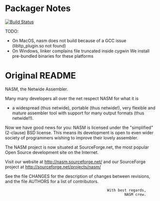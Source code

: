# Packager Notes

[![Build Status](https://dev.azure.com/prometheansacrifice/esy-nasm/_apis/build/status/prometheansacrifice.esy-nasm?branchName=master)](https://dev.azure.com/prometheansacrifice/esy-nasm/_build/latest?definitionId=19&branchName=master)

TODO:
- On MacOS, nasm does not build because of a GCC issue (libltp_plugin.so not found)
- On Windows, linker complains file truncated inside cygwin
We install pre-bundled binaries for these platforms

# Original README


NASM, the Netwide Assembler.

Many many developers all over the net respect NASM for what it is
- a widespread (thus netwide), portable (thus netwide!), very
flexible and mature assembler tool with support for many output
formats (thus netwide!!).

Now we have good news for you: NASM is licensed under the "simplified"
(2-clause) BSD license.  This means its development is open to even
wider society of programmers wishing to improve their lovely
assembler.

The NASM project is now situated at SourceForge.net, the most
popular Open Source development site on the Internet.

Visit our website at http://nasm.sourceforge.net/ and our
SourceForge project at http://sourceforge.net/projects/nasm/

See the file CHANGES for the description of changes between revisions,
and the file AUTHORS for a list of contributors.

                                                   With best regards,
                                                           NASM crew.
